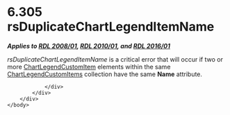 <html dir="LTR" xmlns:mshelp="http://msdn.microsoft.com/mshelp" xmlns:ddue="http://ddue.schemas.microsoft.com/authoring/2003/5" xmlns:xlink="http://www.w3.org/1999/xlink" xmlns:tool="http://www.microsoft.com/tooltip">
    <head>
        <meta http-equiv="Content-Type" content="text/html; CHARSET=utf-8"></meta>
        <meta name="save" content="history"></meta>
        <title>6.305 rsDuplicateChartLegendItemName</title>
        <xml>
            <mshelp:toctitle title="6.305 rsDuplicateChartLegendItemName"></mshelp:toctitle>
            <mshelp:rltitle title="[MS-RDL]: rsDuplicateChartLegendItemName"></mshelp:rltitle>
            <mshelp:keyword index="A" term="18764a2b-2e36-4163-be98-c0f72f4bb43f"></mshelp:keyword>
            <mshelp:attr name="DCSext.ContentType" value="open specification"></mshelp:attr>
            <mshelp:attr name="AssetID" value="18764a2b-2e36-4163-be98-c0f72f4bb43f"></mshelp:attr>
            <mshelp:attr name="TopicType" value="kbRef"></mshelp:attr>
            <mshelp:attr name="DCSext.Title" value="[MS-RDL]: rsDuplicateChartLegendItemName" />
        </xml>
    </head>
    <body>
        <div id="header">
            <h1 class="heading">6.305 rsDuplicateChartLegendItemName</h1>
        </div>
        <div id="mainSection">
            <div id="mainBody">
                <div id="allHistory" class="saveHistory"></div>
                <div id="sectionSection0" class="section" name="collapseableSection">
                    

<p><b><i>Applies to </i></b><a href="1e855f94-4617-47e4-b89e-0856c6cb420f.html"><b><i>RDL 2008/01</i></b></a><b><i>,
</i></b><a href="3428e690-a348-4ec7-8a6a-8efb42d2cdee.html"><b><i>RDL 2010/01</i></b></a><b><i>,
and </i></b><a href="52ce3983-2bfc-4e72-9359-42aaf5fe4509.html"><b><i>RDL 2016/01</i></b></a></p>

<p><i>rsDuplicateChartLegendItemName</i> is a critical error
that will occur if two or more <a href="1fd4c1e5-6e69-4393-aa6b-397d0835b386.html">ChartLegendCustomItem</a>
elements within the same <a href="f54d6cf8-0806-497b-b089-23b86b411cc9.html">ChartLegendCustomItems</a>
collection have the same <b>Name</b> attribute.</p>


                </div>
            </div>
        </div>
    </body>
</html>